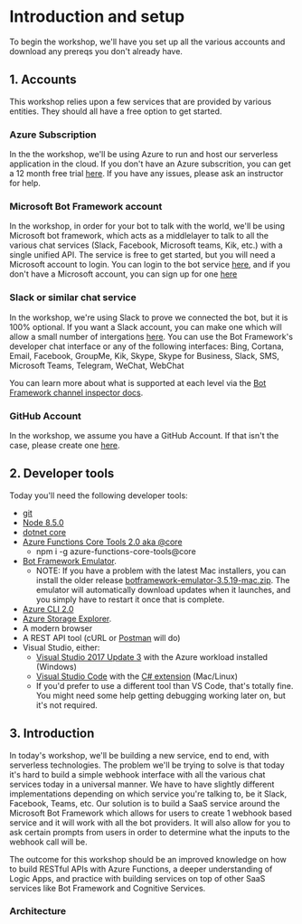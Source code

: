 # Introduction and setup

To begin the workshop, we'll have you set up all the various accounts and download any prereqs you don't already have.

## 1. Accounts

This workshop relies upon a few services that are provided by various entities. They should all have a free option to get started.

### Azure Subscription

In the the workshop, we'll be using Azure to run and host our serverless application in the cloud. If you don't have an Azure subscrition, you can get a 12 month free trial [here](https://azure.microsoft.com/en-us/free/?v=17.39a). If you have any issues, please ask an instructor for help.

### Microsoft Bot Framework account

In the workshop, in order for your bot to talk with the world, we'll be using Microsoft bot framework, which acts as a middlelayer to talk to all the various chat services (Slack, Facebook, Microsoft teams, Kik, etc.) with a single unified API. The service is free to get started, but you will need a Microsoft account to login. You can login to the bot service [here](https://dev.botframework.com/bots), and if you don't have a Microsoft account, you can sign up for one [here](https://account.microsoft.com/account)

### Slack or similar chat service

In the workshop, we're using Slack to prove we connected the bot, but it is 100% optional. If you want a Slack account, you can make one which will allow a small number of intergations [here](https://slack.com/create#email). You can use the Bot Framework's developer chat interface or any of the following interfaces: Bing, Cortana, Email, Facebook, GroupMe, Kik, Skype, Skype for Business, Slack, SMS, Microsoft Teams, Telegram, WeChat, WebChat

 You can learn more about what is supported at each level via the [Bot Framework channel inspector docs](https://docs.microsoft.com/en-us/bot-framework/portal-channel-inspector).

### GitHub Account

In the workshop, we assume you have a GitHub Account. If that isn't the case, please create one [here](https://github.com/join?source=header-home).

## 2. Developer tools

Today you'll need the following developer tools:
 - [git](https://git-scm.com/downloads)
 - [Node 8.5.0](https://nodejs.org/en/download/releases/)
 - [dotnet core](https://www.microsoft.com/net/download/core)
 - [Azure Functions Core Tools 2.0 aka @core](https://www.npmjs.com/package/azure-functions-core-tools)
    - npm i -g azure-functions-core-tools@core
 - [Bot Framework Emulator](https://github.com/Microsoft/BotFramework-Emulator/releases/tag/v3.5.31). 
     * NOTE: If you have a problem with the latest Mac installers, you can install the older release [botframework\-emulator\-3\.5\.19\-mac\.zip](https://github.com/Microsoft/BotFramework-Emulator/releases/download/v3.5.19/botframework-emulator-3.5.19-mac.zip). The emulator will automatically download updates when it launches, and you simply have to restart it once that is complete.
 - [Azure CLI 2.0](https://docs.microsoft.com/en-us/cli/azure/install-azure-cli?view=azure-cli-latest)
 - [Azure Storage Explorer](https://azure.microsoft.com/en-us/features/storage-explorer/).
 - A modern browser
 - A REST API tool (cURL or [Postman](https://www.getpostman.com/) will do)
 -  Visual Studio, either:
     - [Visual Studio 2017 Update 3](https://www.visualstudio.com/downloads/) with the Azure workload installed (Windows)
     - [Visual Studio Code](https://code.visualstudio.com/download) with the [C# extension](https://code.visualstudio.com/docs/languages/csharp) (Mac/Linux)
     - If you'd prefer to use a different tool than VS Code, that's totally fine. You might need some help getting debugging working later on, but it's not required.

## 3. Introduction

In today's workshop, we'll be building a new service, end to end, with serverless technologies. The problem we'll be trying to solve is that today it's hard to build a simple webhook interface with all the various chat services today in a universal manner. We have to have slightly different implementations depending on which service you're talking to, be it Slack, Facebook, Teams, etc. Our solution is to build a SaaS service around the Microsoft Bot Framework which allows for users to create 1 webhook based service and it will work with all the bot providers. It will also allow for you to ask certain prompts from users in order to determine what the inputs to the webhook call will be.

The outcome for this workshop should be an improved knowledge on how to build RESTful APIs with Azure Functions, a deeper understanding of Logic Apps, and practice with building services on top of other SaaS services like Bot Framework and Cognitive Services.

### Architecture

<TBD>
